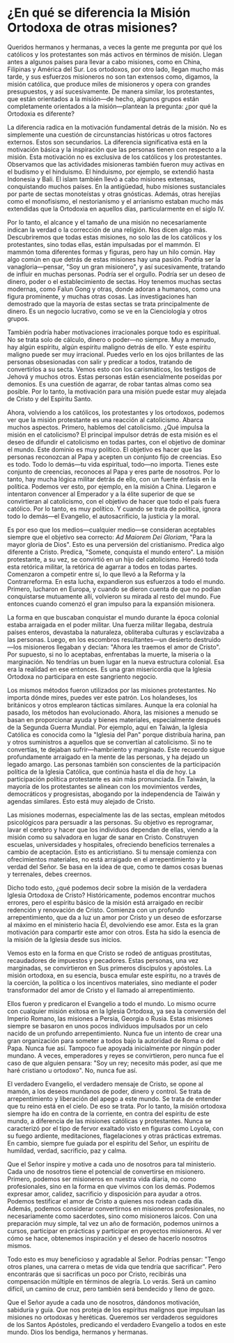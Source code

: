 # ¿En qué se diferencia la Misión Ortodoxa de otras misiones?

Queridos hermanos y hermanas, a veces la gente me pregunta por qué los católicos y los protestantes son más activos en términos de misión. Llegan antes a algunos países para llevar a cabo misiones, como en China, Filipinas y América del Sur. Los ortodoxos, por otro lado, llegan mucho más tarde, y sus esfuerzos misioneros no son tan extensos como, digamos, la misión católica, que produce miles de misioneros y opera con grandes presupuestos, y así sucesivamente. De manera similar, los protestantes, que están orientados a la misión—de hecho, algunos grupos están completamente orientados a la misión—plantean la pregunta: ¿por qué la Ortodoxia es diferente?

La diferencia radica en la motivación fundamental detrás de la misión. No es simplemente una cuestión de circunstancias históricas u otros factores externos. Estos son secundarios. La diferencia significativa está en la motivación básica y la inspiración que las personas tienen con respecto a la misión. Esta motivación no es exclusiva de los católicos y los protestantes. Observamos que las actividades misioneras también fueron muy activas en el budismo y el hinduismo. El hinduismo, por ejemplo, se extendió hasta Indonesia y Bali. El islam también llevó a cabo misiones extensas, conquistando muchos países. En la antigüedad, hubo misiones sustanciales por parte de sectas monoteístas y otras gnósticas. Además, otras herejías como el monofisismo, el nestorianismo y el arrianismo estaban mucho más extendidas que la Ortodoxia en aquellos días, particularmente en el siglo IV.

Por lo tanto, el alcance y el tamaño de una misión no necesariamente indican la verdad o la corrección de una religión. Nos dicen algo más. Descubriremos que todas estas misiones, no solo las de los católicos y los protestantes, sino todas ellas, están impulsadas por el mammón. El mammón toma diferentes formas y figuras, pero hay un hilo común. Hay algo común en que detrás de estas misiones hay una pasión. Podría ser la vanagloria—pensar, "Soy un gran misionero", y así sucesivamente, tratando de influir en muchas personas. Podría ser el orgullo. Podría ser un deseo de dinero, poder o el establecimiento de sectas. Hoy tenemos muchas sectas modernas, como Falun Gong y otras, donde adoran a humanos, como una figura prominente, y muchas otras cosas. Las investigaciones han demostrado que la mayoría de estas sectas se trata principalmente de dinero. Es un negocio lucrativo, como se ve en la Cienciología y otros grupos.

También podría haber motivaciones irracionales porque todo es espiritual. No se trata solo de cálculo, dinero o poder—no siempre. Muy a menudo, hay algún espíritu, algún espíritu maligno detrás de ello. Y este espíritu maligno puede ser muy irracional. Puedes verlo en los ojos brillantes de las personas obsesionadas con salir y predicar a todos, tratando de convertirlos a su secta. Vemos esto con los carismáticos, los testigos de Jehová y muchos otros. Estas personas están esencialmente poseídas por demonios. Es una cuestión de agarrar, de robar tantas almas como sea posible. Por lo tanto, la motivación para una misión puede estar muy alejada de Cristo y del Espíritu Santo.

Ahora, volviendo a los católicos, los protestantes y los ortodoxos, podemos ver que la misión protestante es una reacción al catolicismo. Abarca muchos aspectos. Primero, hablemos del catolicismo. ¿Qué impulsa la misión en el catolicismo? El principal impulsor detrás de esta misión es el deseo de difundir el catolicismo en todas partes, con el objetivo de dominar el mundo. Este dominio es muy político. El objetivo es hacer que las personas reconozcan al Papa y acepten un conjunto fijo de creencias. Eso es todo. Todo lo demás—tu vida espiritual, todo—no importa. Tienes este conjunto de creencias, reconoces al Papa y eres parte de nosotros. Por lo tanto, hay mucha lógica militar detrás de ello, con un fuerte énfasis en la política. Podemos ver esto, por ejemplo, en la misión a China. Llegaron e intentaron convencer al Emperador y a la élite superior de que se convirtieran al catolicismo, con el objetivo de hacer que todo el país fuera católico. Por lo tanto, es muy político. Y cuando se trata de política, ignora todo lo demás—el Evangelio, el autosacrificio, la justicia y la moral.

Es por eso que los medios—cualquier medio—se consideran aceptables siempre que el objetivo sea correcto: *Ad Maiorem Dei Gloriam*, "Para la mayor gloria de Dios". Esto es una perversión del cristianismo. Predica algo diferente a Cristo. Predica, "Somete, conquista el mundo entero". La misión protestante, a su vez, se convirtió en un hijo del catolicismo. Heredó toda esta retórica militar, la retórica de agarrar a todos en todas partes. Comenzaron a competir entre sí, lo que llevó a la Reforma y la Contrarreforma. En esta lucha, expandieron sus esfuerzos a todo el mundo. Primero, lucharon en Europa, y cuando se dieron cuenta de que no podían conquistarse mutuamente allí, volvieron su mirada al resto del mundo. Fue entonces cuando comenzó el gran impulso para la expansión misionera.

La forma en que buscaban conquistar el mundo durante la época colonial estaba arraigada en el poder militar. Una fuerza militar llegaba, destruía países enteros, devastaba la naturaleza, obliteraba culturas y esclavizaba a las personas. Luego, en los escombros resultantes—un desierto destruido—los misioneros llegaban y decían: "Ahora les traemos el amor de Cristo". Por supuesto, si no lo aceptabas, enfrentabas la muerte, la miseria o la marginación. No tendrías un buen lugar en la nueva estructura colonial. Esa era la realidad en ese entonces. Es una gran misericordia que la Iglesia Ortodoxa no participara en este sangriento negocio.

Los mismos métodos fueron utilizados por las misiones protestantes. No importa dónde mires, puedes ver este patrón. Los holandeses, los británicos y otros emplearon tácticas similares. Aunque la era colonial ha pasado, los métodos han evolucionado. Ahora, las misiones a menudo se basan en proporcionar ayuda y bienes materiales, especialmente después de la Segunda Guerra Mundial. Por ejemplo, aquí en Taiwán, la Iglesia Católica es conocida como la "Iglesia del Pan" porque distribuía harina, pan y otros suministros a aquellos que se convertían al catolicismo. Si no te convertías, te dejaban sufrir—hambriento y marginado. Este recuerdo sigue profundamente arraigado en la mente de las personas, y ha dejado un legado amargo. Las personas también son conscientes de la participación política de la Iglesia Católica, que continúa hasta el día de hoy. La participación política protestante es aún más pronunciada. En Taiwán, la mayoría de los protestantes se alinean con los movimientos verdes, democráticos y progresistas, abogando por la independencia de Taiwán y agendas similares. Esto está muy alejado de Cristo.

Las misiones modernas, especialmente las de las sectas, emplean métodos psicológicos para persuadir a las personas. Su objetivo es reprogramar, lavar el cerebro y hacer que los individuos dependan de ellas, viendo a la misión como su salvadora en lugar de sanar en Cristo. Construyen escuelas, universidades y hospitales, ofreciendo beneficios terrenales a cambio de aceptación. Esto es anticristiano. Si tu mensaje comienza con ofrecimientos materiales, no está arraigado en el arrepentimiento y la verdad del Señor. Se basa en la idea de que, como te damos cosas buenas y terrenales, debes creernos.

Dicho todo esto, ¿qué podemos decir sobre la misión de la verdadera Iglesia Ortodoxa de Cristo? Históricamente, podemos encontrar muchos errores, pero el espíritu básico de la misión está arraigado en recibir redención y renovación de Cristo. Comienza con un profundo arrepentimiento, que da a luz un amor por Cristo y un deseo de esforzarse al máximo en el ministerio hacia Él, devolviendo ese amor. Esta es la gran motivación para compartir este amor con otros. Esta ha sido la esencia de la misión de la Iglesia desde sus inicios.

Vemos esto en la forma en que Cristo se rodeó de antiguas prostitutas, recaudadores de impuestos y pecadores. Estas personas, una vez marginadas, se convirtieron en Sus primeros discípulos y apóstoles. La misión ortodoxa, en su esencia, busca emular este espíritu, no a través de la coerción, la política o los incentivos materiales, sino mediante el poder transformador del amor de Cristo y el llamado al arrepentimiento.

Ellos fueron y predicaron el Evangelio a todo el mundo. Lo mismo ocurre con cualquier misión exitosa en la Iglesia Ortodoxa, ya sea la conversión del Imperio Romano, las misiones a Persia, Georgia o Rusia. Estas misiones siempre se basaron en unos pocos individuos impulsados por un celo nacido de un profundo arrepentimiento. Nunca fue un intento de crear una gran organización para someter a todos bajo la autoridad de Roma o del Papa. Nunca fue así. Tampoco fue apoyada inicialmente por ningún poder mundano. A veces, emperadores y reyes se convirtieron, pero nunca fue el caso de que alguien pensara: "Soy un rey; necesito más poder, así que me haré cristiano u ortodoxo". No, nunca fue así.

El verdadero Evangelio, el verdadero mensaje de Cristo, se opone al mamón, a los deseos mundanos de poder, dinero y control. Se trata de arrepentimiento y liberación del apego a este mundo. Se trata de entender que tu reino está en el cielo. De eso se trata. Por lo tanto, la misión ortodoxa siempre ha ido en contra de la corriente, en contra del espíritu de este mundo, a diferencia de las misiones católicas y protestantes. Nunca se caracterizó por el tipo de fervor exaltado visto en figuras como Loyola, con su fuego ardiente, meditaciones, flagelaciones y otras prácticas extremas. En cambio, siempre fue guiada por el espíritu del Señor, un espíritu de humildad, verdad, sacrificio, paz y calma.

Que el Señor inspire y motive a cada uno de nosotros para tal ministerio. Cada uno de nosotros tiene el potencial de convertirse en misionero. Primero, podemos ser misioneros en nuestra vida diaria, no como profesionales, sino en la forma en que vivimos con los demás. Podemos expresar amor, calidez, sacrificio y disposición para ayudar a otros. Podemos testificar el amor de Cristo a quienes nos rodean cada día. Además, podemos considerar convertirnos en misioneros profesionales, no necesariamente como sacerdotes, sino como misioneros laicos. Con una preparación muy simple, tal vez un año de formación, podemos unirnos a cursos, participar en prácticas y participar en proyectos misioneros. Al ver cómo se hace, obtenemos inspiración y el deseo de hacerlo nosotros mismos.

Todo esto es muy beneficioso y agradable al Señor. Podrías pensar: "Tengo otros planes, una carrera o metas de vida que tendría que sacrificar". Pero encontrarás que si sacrificas un poco por Cristo, recibirás una compensación múltiple en términos de alegría. Lo verás. Será un camino difícil, un camino de cruz, pero también será bendecido y lleno de gozo.

Que el Señor ayude a cada uno de nosotros, dándonos motivación, sabiduría y guía. Que nos proteja de los espíritus malignos que impulsan las misiones no ortodoxas y heréticas. Queremos ser verdaderos seguidores de los Santos Apóstoles, predicando el verdadero Evangelio a todos en este mundo. Dios los bendiga, hermanos y hermanas.

